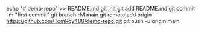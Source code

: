 echo "# demo-repo" >> README.md
git init
git add README.md
git commit -m "first commit"
git branch -M main
git remote add origin https://github.com/TomRoy488/demo-repo.git
git push -u origin main
